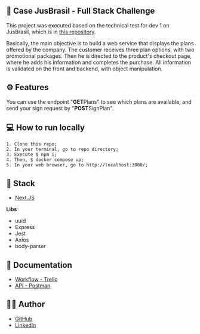
## 🎯 Case JusBrasil - Full Stack Challenge
This project was executed based on the technical test for dev 1 on JusBrasil, which is in [this repository](https://github.com/bsilva0xbr/cross-experience-level-3-to-4-tech-test).

Basically, the main objective is to build a web service that displays the plans offered by the company. The customer receives three plan options, with two promotional packages. Then he is directed to the product's checkout page, where he adds his information and completes the purchase.
All information is validated on the front and backend, with object manipulation.

## ⚙️ Features
You can use the endpoint "**GET**Plans" to see which plans are available, and send your sign request by "**POST**SignPlan".




## 💻 How to run locally
    1. Clone this repo;
    2. In your terminal, go to repo directory;
    3. Execute $ npm i;
    4. Then, $ docker compose up;
    5. In your web browser, go to http://localhost:3000/;  


## 🚀 Stack

 - [Next.JS](https://nextjs.org/docs)
 
 **Libs**
 - uuid
 - Express
 - Jest
 - Axios
 - body-parser


## 🧾 Documentation
- [Workflow - Trello](https://trello.com/invite/b/x71LSkxL/ATTI59e4d662dce893b038689d8dc56dec6fE898F1C5/desafio-jus-brasil)
- [API - Postman](https://documenter.getpostman.com/view/19296902/2s8YYCv69S)

##  👩🏾 Author
- [GitHub](https://github.com/christenLeo)
- [LinkedIn](https://www.linkedin.com/in/leochristen/)


